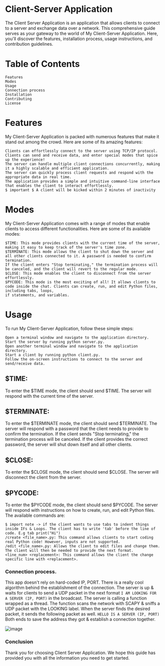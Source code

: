 # Client-Server Application

The Client Server Application is an application that allows clients to connect to a server and exchange data over a network. This comprehensive guide serves as your gateway to the world of My Client-Server Application. Here, you'll discover the features, installation process, usage instructions, and contribution guidelines.

# Table of Contents

    Features
    Modes
    Usage
    Connection process
    Installation
    Contributing
    License

# Features
My Client-Server Application is packed with numerous features that make it stand out among the crowd. Here are some of its amazing features:

    Clients can effortlessly connect to the server using TCP/IP protocol.
    Clients can send and receive data, and enter special modes that spice up the experience!
    The server can handle multiple client connections concurrently, making it a highly scalable and efficient application.
    The server can quickly process client requests and respond with the appropriate data in real time.
    The application provides a simple and intuitive command-line interface that enables the client to interact effortlessly.
    $ important $ A client will be kicked within 2 minutes of inactivity
    
# Modes
My Client-Server Application comes with a range of modes that enable clients to access different functionalities. Here are some of its available modes:

    $TIME: This mode provides clients with the current time of the server, making it easy to keep track of the server's time zone.
    $TERMINATE: This mode allows the client to shut down the server and all other clients connected to it. A password is needed to confirm termination.
    If the client enters "Stop terminating," the termination process will be canceled, and the client will revert to the regular mode.
    $CLOSE: This mode enables the client to disconnect from the server effortlessly.
    $PYCODE: This mode is the most exciting of all! It allows clients to code inside the chat. Clients can create, run, and edit Python files, including tabs, loops, 
    if statements, and variables.

# Usage
To run My Client-Server Application, follow these simple steps:

    Open a terminal window and navigate to the application directory.
    Start the server by running python server.py.
    Open another terminal window and navigate to the application directory.
    Start a client by running python client.py.
    Follow the on-screen instructions to connect to the server and send/receive data.

## $TIME:
To enter the $TIME mode, the client should send $TIME. The server will respond with the current time of the server.

## $TERMINATE:
To enter the $TERMINATE mode, the client should send $TERMINATE. The server will respond with a password that the client needs to provide to confirm the termination. If the client sends "Stop terminating," the termination process will be canceled. If the client provides the correct password, the server will shut down itself and all other clients.

## $CLOSE:
To enter the $CLOSE mode, the client should send $CLOSE. The server will disconnect the client from the server.

## $PYCODE:
To enter the $PYCODE mode, the client should send $PYCODE. The server will respond with instructions on how to create, run, and edit Python files. The available commands are:
    
    $ import note -> if the client wants to use tabs to indent things inside IFs & Loops. The client has to write 'tab' before the line of code. E.g tab print("Hi")
    /create <file_name>.py: This command allows clients to start coding real Python code! However, inputs are not supported.
    /edit <file_name>.py: Allows the client to edit files and change them. The client will then be needed to provide the next format.
    <line_num> <replacement>: This command allows the client the change specific line with <replacement>.
    
### Connection process.
This app doesn't rely on hard-coded IP, PORT. There is a really cool algorithm behind the establishment of the connection.
The server is up & waits for clients to send a UDP packet in the next format ``` I AM LOOKING FOR A SERVER (IP, PORT) ``` in the broadcast.
The server is calling a function wrapped as a thread. The function scans the network with SCAPY & sniffs a UDP packet with the LOOKING label.
When the server finds the desired packet, it sends the following packet as well. ``` HELLO IS A SERVER (IP, PORT) ```
Both ends to save the address they got & establish a connection together.

![image](https://user-images.githubusercontent.com/129618322/230676549-038c2480-10f6-4a77-9b9d-51306c957cd1.png)

### Conclusion
Thank you for choosing Client Server Application. We hope this guide has provided you with all the information you need to get started.
